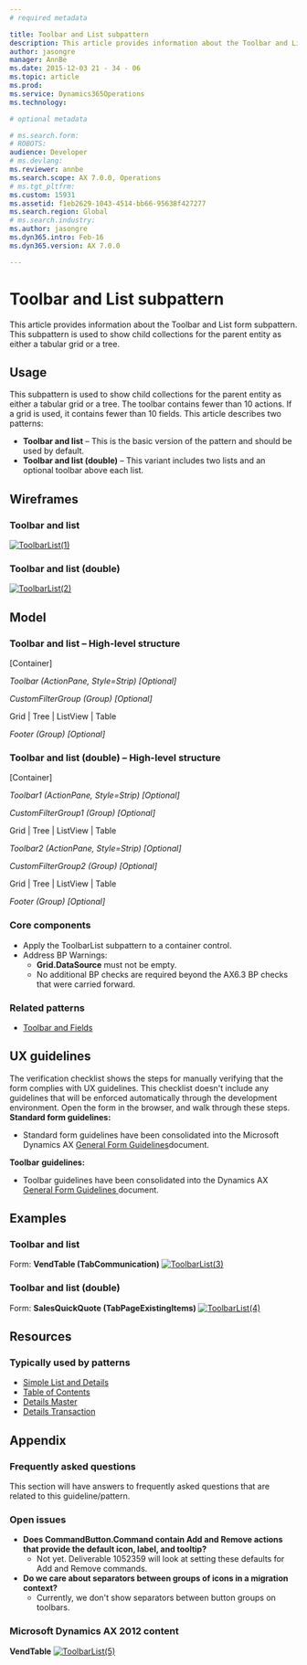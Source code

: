 ```yaml
---
# required metadata

title: Toolbar and List subpattern
description: This article provides information about the Toolbar and List form subpattern. This subpattern is used to show child collections for the parent entity as either a tabular grid or a tree. 
author: jasongre
manager: AnnBe
ms.date: 2015-12-03 21 - 34 - 06
ms.topic: article
ms.prod: 
ms.service: Dynamics365Operations
ms.technology: 

# optional metadata

# ms.search.form: 
# ROBOTS: 
audience: Developer
# ms.devlang: 
ms.reviewer: annbe
ms.search.scope: AX 7.0.0, Operations
# ms.tgt_pltfrm: 
ms.custom: 15931
ms.assetid: f1eb2629-1043-4514-bb66-95638f427277
ms.search.region: Global
# ms.search.industry: 
ms.author: jasongre
ms.dyn365.intro: Feb-16
ms.dyn365.version: AX 7.0.0

---
```


# Toolbar and List subpattern

This article provides information about the Toolbar and List form subpattern. This subpattern is used to show child collections for the parent entity as either a tabular grid or a tree. 

Usage
-----

This subpattern is used to show child collections for the parent entity as either a tabular grid or a tree. The toolbar contains fewer than 10 actions. If a grid is used, it contains fewer than 10 fields. This article describes two patterns:

-   **Toolbar and list** – This is the basic version of the pattern and should be used by default.
-   **Toolbar and list (double)** – This variant includes two lists and an optional toolbar above each list.

## Wireframes
### Toolbar and list

[![ToolbarList(1)](./media/toolbarlist1.png)](./media/toolbarlist1.png)

### Toolbar and list (double)

[![ToolbarList(2)](./media/toolbarlist2.png)](./media/toolbarlist2.png)

## Model
### Toolbar and list – High-level structure

\[Container\]

*Toolbar (ActionPane, Style=Strip) \[Optional\]*

*CustomFilterGroup (Group) \[Optional\]*

Grid | Tree | ListView | Table

*Footer (Group) \[Optional\]*

### Toolbar and list (double) – High-level structure

\[Container\]

*Toolbar1 (ActionPane, Style=Strip) \[Optional\]*

*CustomFilterGroup1 (Group) \[Optional\]*

Grid | Tree | ListView | Table

*Toolbar2 (ActionPane, Style=Strip) \[Optional\]*

*CustomFilterGroup2 (Group) \[Optional\]*

Grid | Tree | ListView | Table

*Footer (Group) \[Optional\]*

### Core components

-   Apply the ToolbarList subpattern to a container control.
-   Address BP Warnings:
    -   **Grid.DataSource** must not be empty.
    -   No additional BP checks are required beyond the AX6.3 BP checks that were carried forward.

### Related patterns

-   [Toolbar and Fields](toolbar-fields-subpattern.md)

## UX guidelines
The verification checklist shows the steps for manually verifying that the form complies with UX guidelines. This checklist doesn't include any guidelines that will be enforced automatically through the development environment. Open the form in the browser, and walk through these steps. **Standard form guidelines:**

-   Standard form guidelines have been consolidated into the Microsoft Dynamics AX [General Form Guidelines](general-form-guidelines.md)document.

**Toolbar** **guidelines:**

-   Toolbar guidelines have been consolidated into the Dynamics AX [General Form Guidelines ](general-form-guidelines.md)document.

## Examples
### Toolbar and list

Form: **VendTable (TabCommunication)** [![ToolbarList(3)](./media/toolbarlist3.png)](./media/toolbarlist3.png)

### Toolbar and list (double)

Form: **SalesQuickQuote (TabPageExistingItems)** [![ToolbarList(4)](./media/toolbarlist4.png)](./media/toolbarlist4.png)

## Resources
### Typically used by patterns

-   [Simple List and Details](simple-list-details-form-pattern.md)
-   [Table of Contents](table-of-contents-form-pattern.md)
-   [Details Master](details-master-form-pattern.md)
-   [Details Transaction](details-transaction-form-pattern.md)

## Appendix
### Frequently asked questions

This section will have answers to frequently asked questions that are related to this guideline/pattern.

### Open issues

-   **Does CommandButton.Command contain Add and Remove actions that provide the default icon, label, and tooltip?**
    -   Not yet. Deliverable 1052359 will look at setting these defaults for Add and Remove commands.
-   **Do we care about separators between groups of icons in a migration context?**
    -   Currently, we don't show separators between button groups on toolbars.

### Microsoft Dynamics AX 2012 content

**VendTable** [![ToolbarList(5)](./media/toolbarlist5.png)](./media/toolbarlist5.png)

